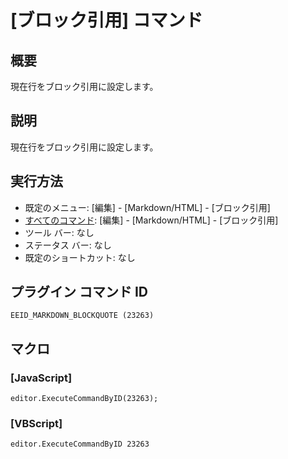 # \[ブロック引用\] コマンド

## 概要

現在行をブロック引用に設定します。

## 説明

現在行をブロック引用に設定します。

## 実行方法

- 既定のメニュー: \[編集\] \- \[Markdown/HTML\] \- \[ブロック引用\]
- [すべてのコマンド](../../glossary/allcommands): \[編集\] \- \[Markdown/HTML\] \- \[ブロック引用\]
- ツール バー: なし
- ステータス バー: なし
- 既定のショートカット: なし

## プラグイン コマンド ID

```
EEID_MARKDOWN_BLOCKQUOTE (23263)```

## マクロ

### \[JavaScript\]

```
editor.ExecuteCommandByID(23263);
```

### \[VBScript\]

```
editor.ExecuteCommandByID 23263
```
